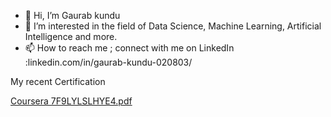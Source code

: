 - 👋 Hi, I’m Gaurab kundu
- 👀 I’m interested in the field of Data Science, Machine Learning, Artificial Intelligence and more.
- 📫 How to reach me ; connect with me on LinkedIn :linkedin.com/in/gaurab-kundu-020803/

My recent Certification

[Coursera 7F9LYLSLHYE4.pdf](https://github.com/GaurabKundu1/BCG-Data-Science-Advanced-Analytics-Virtual-Experience-Program/files/7382820/Coursera.7F9LYLSLHYE4.pdf)

<!---
GaurabKundu1/GaurabKundu1 is a ✨ special ✨ repository because its `README.md` (this file) appears on your GitHub profile.
You can click the Preview link to take a look at your changes.
--->
